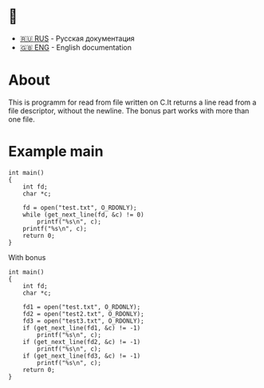
# :construction: 

- [:ru: RUS](./README.ru.md) - Русская документация
- [:uk: ENG](./README.md) - English documentation

# About
This is programm for read from file written on C.It returns a line read from a
file descriptor, without the newline.
The bonus part
works with more than one file.

# Example main

```
int main()
{
    int fd;
    char *c;

    fd = open("test.txt", O_RDONLY);
    while (get_next_line(fd, &c) != 0)
        printf("%s\n", c);
    printf("%s\n", c);
    return 0;
}
```

With bonus

```
int main()
{
    int fd;
    char *c;

    fd1 = open("test.txt", O_RDONLY);
    fd2 = open("test2.txt", O_RDONLY);
    fd3 = open("test3.txt", O_RDONLY);
    if (get_next_line(fd1, &c) != -1)
        printf("%s\n", c);
    if (get_next_line(fd2, &c) != -1)
        printf("%s\n", c);
    if (get_next_line(fd3, &c) != -1)
        printf("%s\n", c);
    return 0;
}
```
